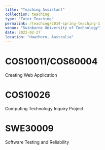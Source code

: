 ```yaml
---
title: "Teaching Assistant"
collection: teaching
type: "Tutor Teaching"
permalink: /teaching/2014-spring-teaching-1
venue: "Swinburne University of Technology"
date: 2022-02-27
location: "Hawthorn, Australia"
---
```


COS10011/COS60004
======
Creating Web Application

COS10026
======
Computing Technology Inquiry Project

SWE30009
======
Software Testing and Reliability
